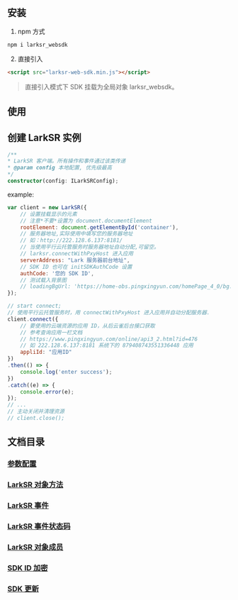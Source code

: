 #

## 安装

1. npm 方式

```cmd
npm i larksr_websdk
```

2. 直接引入

```html
<script src="larksr-web-sdk.min.js"></script>
```

> 直接引入模式下 SDK 挂载为全局对象 larksr_websdk。

## 使用

## 创建 LarkSR 实例

```typescript
/**
* LarkSR 客户端。所有操作和事件通过该类传递
* @param config 本地配置, 优先级最高
*/
constructor(config: ILarkSRConfig);
```

example:

```js
var client = new LarkSR({ 
    // 设置挂载显示的元素
    // 注意*不要*设置为 document.documentElement
    rootElement: document.getElementById('container'),
    // 服务器地址,实际使用中填写您的服务器地址
    // 如：http://222.128.6.137:8181/
    // 当使用平行云托管服务时服务器地址自动分配,可留空。
    // larksr.connectWithPxyHost 进入应用
    serverAddress: "Lark 服务器前台地址",
    // SDK ID 也可在 initSDKAuthCode 设置
    authCode: '您的 SDK ID',
    // 测试载入背景图
    // loadingBgUrl: 'https://home-obs.pingxingyun.com/homePage_4_0/bg.jpg',
});

// start connect;
// 使用平行云托管服务时，用 connectWithPxyHost 进入应用并自动分配服务器.
client.connect({
    // 要使用的云端资源的应用 ID，从后云雀后台接口获取
    // 参考查询应用一栏文档
    // https://www.pingxingyun.com/online/api3_2.html?id=476
    // 如 222.128.6.137:8181 系统下的 879408743551336448 应用
    appliId: "应用ID"
})
.then(() => {
    console.log('enter success');
})
.catch((e) => {
    console.error(e);
}); 
// ...
// 主动关闭并清理资源
// client.close();
```

## 文档目录

### [参数配置](./config.md)
### [LarkSR 对象方法](./functions.md)
### [LarkSR 事件](./events.md)
### [LarkSR 事件状态码](./event_codes.md)
### [LarkSR 对象成员](./member_variables.md)
### [SDK ID 加密](./sdkid_encryption.md)
### [SDK 更新](./update.md)
